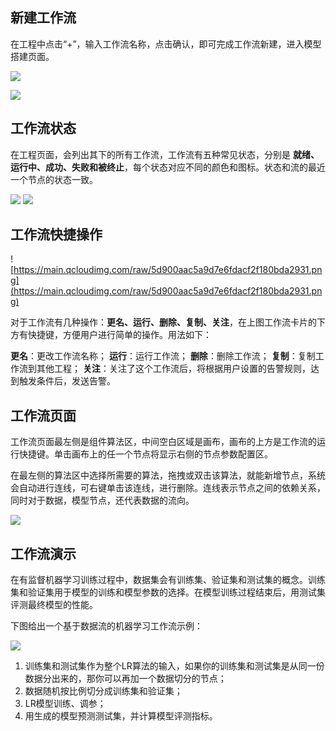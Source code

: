 ## 新建工作流

在工程中点击“+”，输入工作流名称，点击确认，即可完成工作流新建，进入模型搭建页面。

![](https://main.qcloudimg.com/raw/c6ab18781244cb114d085d2a46b5c4b9.png)

![](https://main.qcloudimg.com/raw/4b3ef30a108b741723495ab475665965.png)

 

## 工作流状态
在工程页面，会列出其下的所有工作流，工作流有五种常见状态，分别是 **就绪、运行中、成功、失败和被终止**，每个状态对应不同的颜色和图标。状态和流的最近一个节点的状态一致。

![](https://main.qcloudimg.com/raw/8ee56422eaac10f6bb2881cfc90b4014.png)
![](https://main.qcloudimg.com/raw/f459ee9ff3138cdb924e6871895d95f8.png)



## 工作流快捷操作

![https://main.qcloudimg.com/raw/5d900aac5a9d7e6fdacf2f180bda2931.png](https://main.qcloudimg.com/raw/5d900aac5a9d7e6fdacf2f180bda2931.png)

对于工作流有几种操作：**更名、运行、删除、复制、关注**，在上图工作流卡片的下方有快捷键，方便用户进行简单的操作。用法如下：

**更名**：更改工作流名称；
**运行**：运行工作流；
**删除**：删除工作流；
**复制**：复制工作流到其他工程；
**关注**：关注了这个工作流后，将根据用户设置的告警规则，达到触发条件后，发送告警。



## 工作流页面

工作流页面最左侧是组件算法区，中间空白区域是画布，画布的上方是工作流的运行快捷键。单击画布上的任一个节点将显示右侧的节点参数配置区。

在最左侧的算法区中选择所需要的算法，拖拽或双击该算法，就能新增节点，系统会自动进行连线，可右键单击该连线，进行删除。连线表示节点之间的依赖关系，同时对于数据，模型节点，还代表数据的流向。

 ![](https://main.qcloudimg.com/raw/97b9b538e1f6805d94ff9b843e709b3d.png)

## 工作流演示

在有监督机器学习训练过程中，数据集会有训练集、验证集和测试集的概念。训练集和验证集用于模型的训练和模型参数的选择。在模型训练过程结束后，用测试集评测最终模型的性能。

下图给出一个基于数据流的机器学习工作流示例：

![](https://main.qcloudimg.com/raw/9c2b6a82f0a6aea43bbd157397bc5770.jpg)

1. 训练集和测试集作为整个LR算法的输入，如果你的训练集和测试集是从同一份数据分出来的，那你可以再加一个数据切分的节点；
2. 数据随机按比例切分成训练集和验证集；
3. LR模型训练、调参；
4. 用生成的模型预测测试集，并计算模型评测指标。